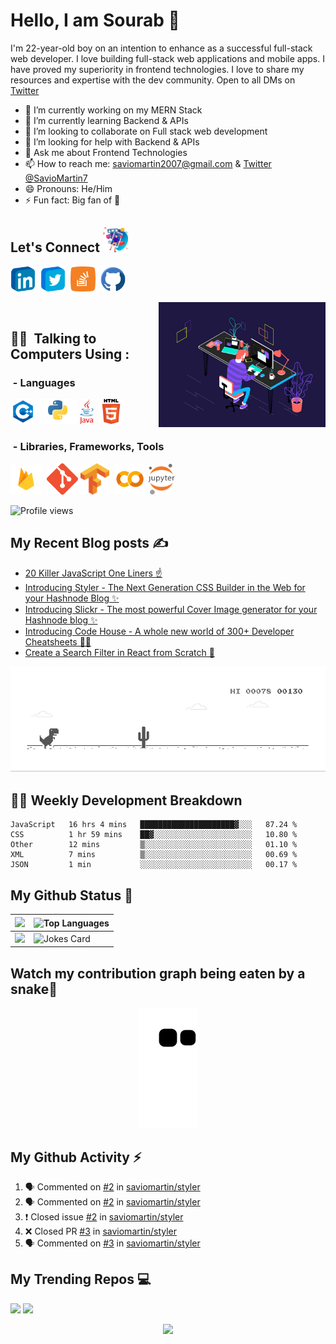 # Hello, I am Sourab 👋



I'm 22-year-old boy on an intention to enhance as a successful full-stack web developer. I love building full-stack web applications and mobile apps. I have proved my superiority in frontend technologies. I love to share my resources and expertise with the dev community. Open to all DMs on [Twitter](https://twitter.com/SavioMartin7)

- 🔭 I’m currently working on my MERN Stack
- 🌱 I’m currently learning Backend & APIs
- 👯 I’m looking to collaborate on Full stack web development
- 🤔 I’m looking for help with Backend & APIs
- 💬 Ask me about Frontend Technologies
- 📫 How to reach me: [saviomartin2007@gmail.com](mailto:saviomartin2007@gmail.com) & [Twitter @SavioMartin7](https://twitter.com/SavioMartin7)
- 😄 Pronouns: He/Him
- ⚡ Fun fact: Big fan of 🌈

## Let's Connect <img src="https://github.com/SOURAB-BAPPA/SOURAB-BAPPA/blob/main/assets/logo/socials.png" width=40 height=40 /> 

[<img src='https://github.com/SOURAB-BAPPA/SOURAB-BAPPA/blob/main/assets/logo/iconfinder_social_media_isometric_14-linkedin_3529657.png' alt='linkedin' height='40'>](https://www.linkedin.com/in/sourab-maity-4551061b8/)&nbsp;  [<img src='https://github.com/SOURAB-BAPPA/SOURAB-BAPPA/blob/main/assets/logo/iconfinder_social_media_isometric_6-twitter_3529664.png' alt='twitter' height='40'>](https://twitter.com/maity_sourab)&nbsp;  [<img src='https://github.com/SOURAB-BAPPA/SOURAB-BAPPA/blob/main/assets/logo/iconfinder_StackOverflow_2613280.png' alt='stackoverflow' height='40'>](https://stackoverflow.com/users/13909768/sourab-maity)&nbsp;
[<img src='https://github.com/SOURAB-BAPPA/SOURAB-BAPPA/blob/main/assets/logo/iconfinder__github_1156638.png' alt='github' height='40'>](https://github.com/SOURAB-BAPPA)&nbsp;  

<img alt="Coding Gif" src="https://github.com/SOURAB-BAPPA/SOURAB-BAPPA/blob/main/assets/gif.gif" height="200" align="right"/>&nbsp;
 <br/>
 
## 👨‍💻 &nbsp;Talking to Computers Using :

### &nbsp;- Languages

<img src = 'https://github.com/SOURAB-BAPPA/SOURAB-BAPPA/blob/main/assets/logo/cpp.png' height='40'/>&nbsp;<img src = 'https://github.com/SOURAB-BAPPA/SOURAB-BAPPA/blob/main/assets/logo/python.png' height='40'/>&nbsp;<img src = 'https://github.com/SOURAB-BAPPA/SOURAB-BAPPA/blob/main/assets/logo/java.png' height='40'/>&nbsp; <img src = 'https://github.com/SOURAB-BAPPA/SOURAB-BAPPA/blob/main/assets/logo/html.png' width='40'/>&nbsp;

### &nbsp;- Libraries, Frameworks, Tools  


<img src = 'https://github.com/saumya66/saumya66/blob/main/assets/logo/firebase.png' height='50'/>&nbsp;
<img src = 'https://github.com/saumya66/saumya66/blob/main/assets/logo/git.png' height='50'/>&nbsp;<img src = 'https://github.com/saumya66/saumya66/blob/main/assets/logo/tens.png' height='50'/>&nbsp;  <img src = 'https://github.com/saumya66/saumya66/blob/main/assets/logo/colab.png' height='50'/>&nbsp;<img src = 'https://github.com/saumya66/saumya66/blob/main/assets/logo/jupy.png' height='50'/>&nbsp;

![Profile views](https://gpvc.arturio.dev/SOURAB-BAPPA)
## My Recent Blog posts ✍️

<!-- BLOG-POST-LIST:START -->
- [20 Killer JavaScript One Liners ☝️](https://blog.saviomartin.com/20-killer-javascript-one-liners)
- [Introducing Styler - The Next Generation CSS Builder in the Web for your Hashnode Blog ✨️](https://blog.saviomartin.com/styler)
- [Introducing Slickr - The most powerful Cover Image generator for your Hashnode blog ✨️](https://blog.saviomartin.com/introducing-slickr-the-most-powerful-cover-image-generator-for-your-hashnode-blog)
- [Introducing Code House - A whole new world of 300+ Developer Cheatsheets 👨‍💻](https://blog.saviomartin.com/introducing-code-house-a-whole-new-world-of-300-developer-cheatsheets)
- [Create a Search Filter in React from Scratch 🔎](https://blog.saviomartin.com/create-a-search-filter-in-react-from-scratch)
<!-- BLOG-POST-LIST:END -->
![Dino](https://github.com/SOURAB-BAPPA/SOURAB-BAPPA/blob/main/dino.gif)
## 👨‍💻 Weekly Development Breakdown

<!--START_SECTION:waka-->
```text
JavaScript   16 hrs 4 mins   █████████████████████▓░░░   87.24 % 
CSS          1 hr 59 mins    ██▓░░░░░░░░░░░░░░░░░░░░░░   10.80 % 
Other        12 mins         ▒░░░░░░░░░░░░░░░░░░░░░░░░   01.10 % 
XML          7 mins          ▒░░░░░░░░░░░░░░░░░░░░░░░░   00.69 % 
JSON         1 min           ░░░░░░░░░░░░░░░░░░░░░░░░░   00.17 % 
```
<!--END_SECTION:waka-->

## My Github Status 🦸
| ![](https://github-readme-stats.vercel.app/api?username=SOURAB-BAPPA&show_icons=true&bg_color=45,fc00ff,00dbde&title_color=fff&text_color=fff) | ![Top Languages](https://github-readme-stats.vercel.app/api/top-langs/?username=SOURAB-BAPPA) |
| --- | --- |
| ![](https://github-readme-streak-stats.herokuapp.com/?user=SOURAB-BAPPA) | ![Jokes Card](https://readme-jokes.vercel.app/api) |


## Watch my contribution graph being eaten by a snake🐍

<p align="center">
  <img src="https://github.com/SOURAB-BAPPA/SOURAB-BAPPA/blob/output/github-contribution-grid-snake.svg" alt="snake"></center>
</p>

## My Github Activity ⚡

<!--START_SECTION:activity-->
1. 🗣 Commented on [#2](https://github.com/saviomartin/styler/issues/2) in [saviomartin/styler](https://github.com/saviomartin/styler)
2. 🗣 Commented on [#2](https://github.com/saviomartin/styler/issues/2) in [saviomartin/styler](https://github.com/saviomartin/styler)
3. ❗️ Closed issue [#2](https://github.com/saviomartin/styler/issues/2) in [saviomartin/styler](https://github.com/saviomartin/styler)
4. ❌ Closed PR [#3](https://github.com/saviomartin/styler/pull/3) in [saviomartin/styler](https://github.com/saviomartin/styler)
5. 🗣 Commented on [#3](https://github.com/saviomartin/styler/issues/3) in [saviomartin/styler](https://github.com/saviomartin/styler)
<!--END_SECTION:activity-->

## My Trending Repos 💻

[![](https://github-readme-stats.vercel.app/api/pin/?username=saviomartin&repo=slickr&bg_color=45,fc00ff,00dbde&title_color=fff&text_color=fff)](https://github.com/saviomartin/gradientking)
[![](https://github-readme-stats.vercel.app/api/pin/?username=saviomartin&repo=codehouse&bg_color=45,fc00ff,00dbde&title_color=fff&text_color=fff)](https://github.com/saviomartin/loficlub)

<p align='center'><img src='https://visitor-badge.laobi.icu/badge?page_id=SOURAB-BAPPA'></p>
